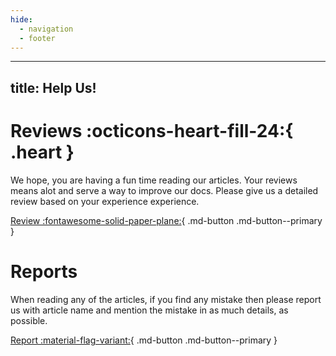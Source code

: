 ```yaml
---
hide:
  - navigation
  - footer
---
```


---
title: Help Us!
---
# Reviews :octicons-heart-fill-24:{ .heart }

We hope, you are having a fun time reading our articles. Your reviews means alot and serve a way to improve our docs. Please give us a detailed review based on your experience experience.

[Review :fontawesome-solid-paper-plane:](https://forms.gle/mbrA2bXoqTURdoNc6){ .md-button .md-button--primary }

# Reports

When reading any of the articles, if you find any mistake then please report us with article name and mention the mistake in as much details, as possible.

[Report :material-flag-variant:](https://forms.gle/FgoUCCSkre4BYgms5){ .md-button .md-button--primary }